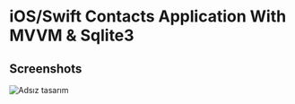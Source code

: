 
# iOS/Swift Contacts Application With MVVM & Sqlite3


## Screenshots

![Adsız tasarım](https://github.com/BurakEryvz/iOS_ContactsApp_MVVM-Sqlite3/assets/93079688/3fa89d07-ee6e-418b-ac44-be2ac35183a6)



